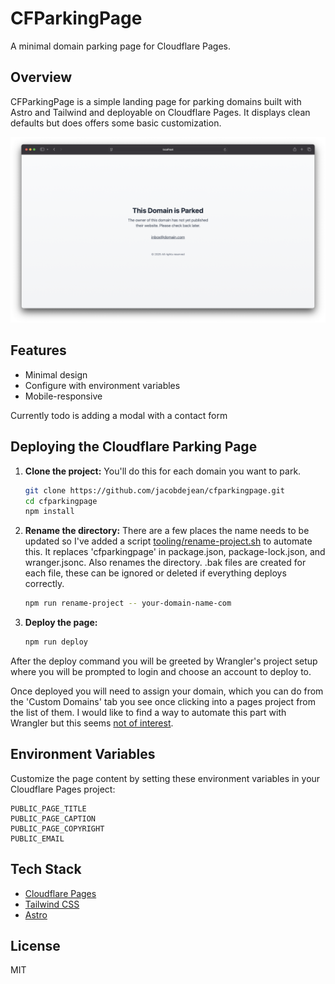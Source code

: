 # CFParkingPage

A minimal domain parking page for Cloudflare Pages.

## Overview

CFParkingPage is a simple landing page for parking domains built with Astro and Tailwind and deployable on Cloudflare Pages. It displays clean defaults but does offers some basic customization.

![Screenshot](https://github.com/jacobdejean/cfparkingpage/blob/42190f4507ab050dbd1834c976388bbb88f1a927/screenshots/SCR-20250405-tsbi.png)

## Features

- Minimal design
- Configure with environment variables
- Mobile-responsive

Currently todo is adding a modal with a contact form

## Deploying the Cloudflare Parking Page

1.  **Clone the project:** You'll do this for each domain you want to park.

    ```sh
    git clone https://github.com/jacobdejean/cfparkingpage.git
    cd cfparkingpage
    npm install
    ```

2.  **Rename the directory:** There are a few places the name needs to be updated so I've added a script [tooling/rename-project.sh](tooling/rename-project.sh) to automate this. It replaces 'cfparkingpage' in package.json, package-lock.json, and wranger.jsonc. Also renames the directory. .bak files are created for each file, these can be ignored or deleted if everything deploys correctly.

    ```sh
    npm run rename-project -- your-domain-name-com
    ```

3.  **Deploy the page:**

    ```sh
    npm run deploy
    ```

After the deploy command you will be greeted by Wrangler's project setup where you will be prompted to login and choose an account to deploy to.

Once deployed you will need to assign your domain, which you can do from the 'Custom Domains' tab you see once clicking into a pages project from the list of them. I would like to find a way to automate this part with Wrangler but this seems [not of interest](https://github.com/cloudflare/workers-sdk/issues/1146).

## Environment Variables

Customize the page content by setting these environment variables in your Cloudflare Pages project:

```
PUBLIC_PAGE_TITLE
PUBLIC_PAGE_CAPTION
PUBLIC_PAGE_COPYRIGHT
PUBLIC_EMAIL
```

## Tech Stack

- [Cloudflare Pages](https://developers.cloudflare.com/pages/)
- [Tailwind CSS](https://tailwindcss.com)
- [Astro](https://astro.build)

## License

MIT
